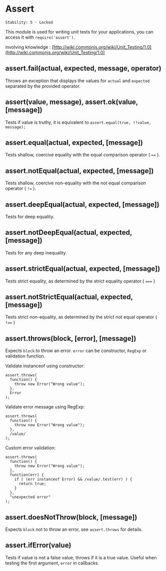# Assert

    Stability: 5 - Locked

This module is used for writing unit tests for your applications, you can
access it with `require('assert')`.  

involving knowledge :  [http://wiki.commonjs.org/wiki/Unit_Testing/1.0](http://wiki.commonjs.org/wiki/Unit_Testing/1.0) 

## assert.fail(actual, expected, message, operator)

Throws an exception that displays the values for `actual` and `expected` separated by the provided operator.

## assert(value, message), assert.ok(value, [message])

Tests if value is truthy, it is equivalent to `assert.equal(true, !!value, message);`

## assert.equal(actual, expected, [message])

Tests shallow, coercive equality with the equal comparison operator ( `==` ).

## assert.notEqual(actual, expected, [message])

Tests shallow, coercive non-equality with the not equal comparison operator ( `!=` ).

## assert.deepEqual(actual, expected, [message])

Tests for deep equality.

## assert.notDeepEqual(actual, expected, [message])

Tests for any deep inequality.

## assert.strictEqual(actual, expected, [message])

Tests strict equality, as determined by the strict equality operator ( `===` )

## assert.notStrictEqual(actual, expected, [message])

Tests strict non-equality, as determined by the strict not equal operator ( `!==` )

## assert.throws(block, [error], [message])

Expects `block` to throw an error. `error` can be constructor, `RegExp` or
validation function.

Validate instanceof using constructor:

    assert.throws(
      function() {
        throw new Error("Wrong value");
      },
      Error
    );

Validate error message using RegExp:

    assert.throws(
      function() {
        throw new Error("Wrong value");
      },
      /value/
    );

Custom error validation:

    assert.throws(
      function() {
        throw new Error("Wrong value");
      },
      function(err) {
        if ( (err instanceof Error) && /value/.test(err) ) {
          return true;
        }
      },
      "unexpected error"
    );

## assert.doesNotThrow(block, [message])

Expects `block` not to throw an error, see `assert.throws` for details.

## assert.ifError(value)

Tests if value is not a false value, throws if it is a true value. Useful when
testing the first argument, `error` in callbacks.

